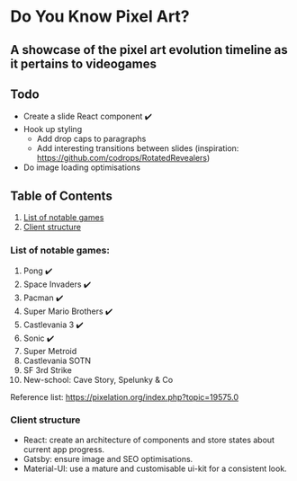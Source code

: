 # Do You Know Pixel Art?

## A showcase of the pixel art evolution timeline as it pertains to videogames

## Todo

- Create a slide React component ✔️
- Hook up styling
  - Add drop caps to paragraphs
  - Add interesting transitions between slides (inspiration: https://github.com/codrops/RotatedRevealers)
- Do image loading optimisations

## Table of Contents

1. [List of notable games](https://github.com/Doesntmeananything/do-you-know-pixel-art#list-of-notable-games)
2. [Client structure](https://github.com/Doesntmeananything/do-you-know-pixel-art#client-structure)

### List of notable games:

1. Pong ✔️
2. Space Invaders ✔️
3. Pacman ✔️
4. Super Mario Brothers ✔️
5. Castlevania 3 ✔️
6. Sonic ✔️
7. Super Metroid
8. Castlevania SOTN
9. SF 3rd Strike
10. New-school: Cave Story, Spelunky & Co

Reference list: https://pixelation.org/index.php?topic=19575.0

### Client structure

- React: create an architecture of components and store states about current app progress.
- Gatsby: ensure image and SEO optimisations.
- Material-UI: use a mature and customisable ui-kit for a consistent look.
